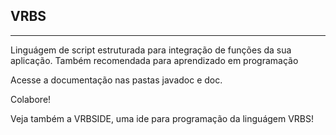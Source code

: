 ## VRBS
---
Linguágem de script estruturada para integração de funções da sua aplicação. Também recomendada para
aprendizado em programação

Acesse a documentação nas pastas javadoc e doc.

Colabore!

Veja também a VRBSIDE, uma ide para programação da linguágem VRBS!